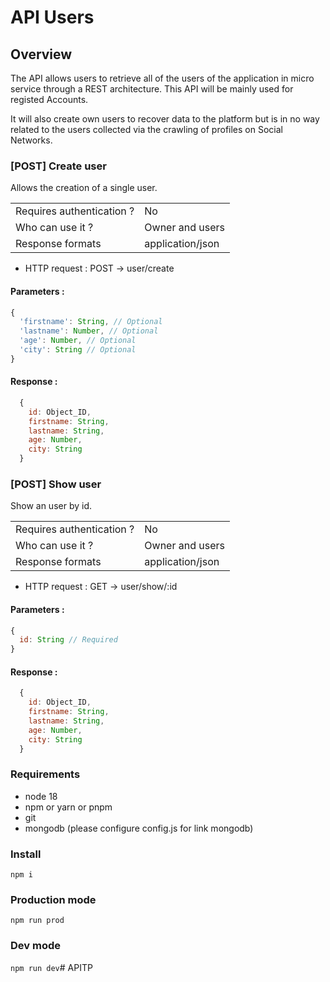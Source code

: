 # API Users

## Overview
The API allows users to retrieve all of the users of the application in micro service through a REST architecture. This API will be mainly used for registed Accounts.

It will also create own users to recover data to the platform but is in no way related to the users collected via the crawling of profiles on Social Networks.

### [POST] Create user
Allows the creation of a single user.

|                            |                  |
|----------------------------|------------------|
| Requires authentication ?  | No               |
| Who can use it ?           | Owner and users  |
| Response formats           | application/json |

* HTTP request : POST → user/create

#### Parameters :
```javascript
{
  'firstname': String, // Optional
  'lastname': Number, // Optional
  'age': Number, // Optional
  'city': String // Optional
}
```

#### Response :
```javascript
  {
    id: Object_ID,
    firstname: String,
    lastname: String,
    age: Number,
    city: String
  }
```

### [POST] Show user
Show an user by id.

|                            |                  |
|----------------------------|------------------|
| Requires authentication ?  | No               |
| Who can use it ?           | Owner and users  |
| Response formats           | application/json |

* HTTP request : GET → user/show/:id

#### Parameters :
```javascript
{
  id: String // Required
}
```

#### Response :
```javascript
  {
    id: Object_ID,
    firstname: String,
    lastname: String,
    age: Number,
    city: String
  }
```

### Requirements
* node 18
* npm or yarn or pnpm
* git
* mongodb (please configure config.js for link mongodb)

### Install
```npm i```

### Production mode
```npm run prod```

### Dev mode
```npm run dev```#   A P I T P  
 
